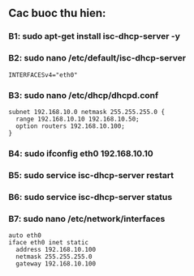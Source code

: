 ## Cac buoc thu hien:

### B1: sudo apt-get install isc-dhcp-server -y

### B2: sudo nano /etc/default/isc-dhcp-server
`INTERFACESv4="eth0"`

### B3: sudo nano /etc/dhcp/dhcpd.conf
```
subnet 192.168.10.0 netmask 255.255.255.0 {
  range 192.168.10.10 192.168.10.50;
  option routers 192.168.10.100;
}
```

### B4: sudo ifconfig eth0 192.168.10.10

### B5: sudo service isc-dhcp-server restart

### B6: sudo service isc-dhcp-server status

### B7: sudo nano /etc/network/interfaces
```
auto eth0
iface eth0 inet static
  address 192.168.10.100
  netmask 255.255.255.0
  gateway 192.168.10.100
```
